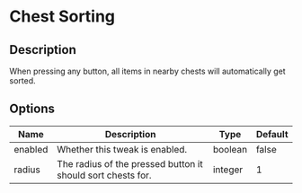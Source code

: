 # Chest Sorting

## Description

When pressing any button, all items in nearby chests will automatically get sorted.

## Options

| Name    | Description                                                 | Type    | Default |
| ------- | ----------------------------------------------------------- | ------- | ------- |
| enabled | Whether this tweak is enabled.                              | boolean | false   |
| radius  | The radius of the pressed button it should sort chests for. | integer | 1       |



